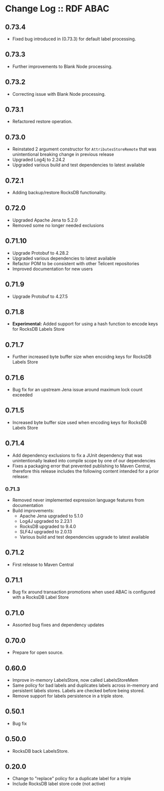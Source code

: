 # Change Log :: RDF ABAC

## 0.73.4 
- Fixed bug introduced in (0.73.3) for default label processing. 

## 0.73.3
- Further improvements to Blank Node processing. 

## 0.73.2
- Correcting issue with Blank Node processing.

## 0.73.1

- Refactored restore operation. 

## 0.73.0

- Reinstated 2 argument constructor for `AttributesStoreRemote` that was unintentional breaking change in previous
  release
- Upgraded Log4j to 2.24.2
- Upgraded various build and test dependencies to latest available

## 0.72.1

- Adding backup/restore RocksDB functionality.

## 0.72.0

- Upgraded Apache Jena to 5.2.0
- Removed some no longer needed exclusions

## 0.71.10

- Upgrade Protobuf to 4.28.2
- Upgraded various dependencies to latest available
- Refactor POM to be consistent with other Telicent repositories
- Improved documentation for new users

## 0.71.9

- Upgrade Protobuf to 4.27.5

## 0.71.8

- **Experimental:** Added support for using a hash function to encode keys for RocksDB Labels Store

## 0.71.7

- Further increased byte buffer size when encoidng keys for RocksDB Labels Store

## 0.71.6

- Bug fix for an upstream Jena issue around maximum lock count exceeded

## 0.71.5

- Increased byte buffer size used when encoding keys for RocksDB Labels Store

## 0.71.4

- Add dependency exclusions to fix a JUnit dependency that was unintentionally 
  leaked into compile scope by one of our dependencies
- Fixes a packaging error that prevented publishing to Maven Central, therefore
  this release includes the following content intended for a prior release:

### 0.71.3

- Removed never implemented expression language features from documentation
- Build improvements:
    - Apache Jena upgraded to 5.1.0
    - Log4J upgraded to 2.23.1
    - RocksDB upgraded to 9.4.0
    - SLF4J upgraded to 2.0.13
    - Various build and test dependencies upgrade to latest available


## 0.71.2

- First release to Maven Central

## 0.71.1

- Bug fix around transaction promotions when used ABAC is configured with a RocksDB Label Store

## 0.71.0

- Assorted bug fixes and dependency updates

## 0.70.0

- Prepare for open source.

## 0.60.0

- Improve in-memory LabelsStore, now called LabelsStoreMem
- Same policy for bad labels and duplicates labels across in-memory and
  persistent labels stores. Labels are checked before being stored.
- Remove support for labels persistence in a triple store.

## 0.50.1

- Bug fix
 
## 0.50.0 

- RocksDB back LabelsStore.

## 0.20.0

- Change to "replace" policy for a duplicate label for a triple
- Include RocksDB label store code (not active)
